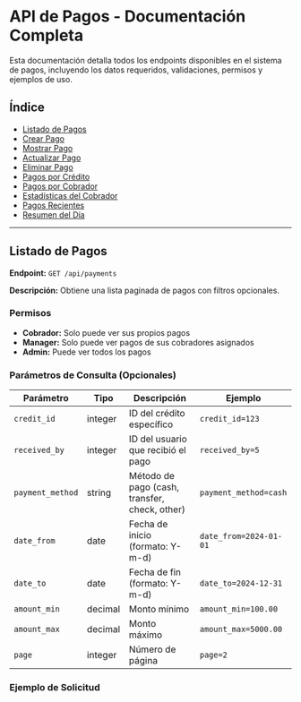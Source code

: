 # API de Pagos - Documentación Completa

Esta documentación detalla todos los endpoints disponibles en el sistema de pagos, incluyendo los datos requeridos, validaciones, permisos y ejemplos de uso.

## Índice
- [Listado de Pagos](#listado-de-pagos)
- [Crear Pago](#crear-pago)
- [Mostrar Pago](#mostrar-pago)
- [Actualizar Pago](#actualizar-pago)
- [Eliminar Pago](#eliminar-pago)
- [Pagos por Crédito](#pagos-por-crédito)
- [Pagos por Cobrador](#pagos-por-cobrador)
- [Estadísticas del Cobrador](#estadísticas-del-cobrador)
- [Pagos Recientes](#pagos-recientes)
- [Resumen del Día](#resumen-del-día)

---

## Listado de Pagos

**Endpoint:** `GET /api/payments`

**Descripción:** Obtiene una lista paginada de pagos con filtros opcionales.

### Permisos
- **Cobrador:** Solo puede ver sus propios pagos
- **Manager:** Solo puede ver pagos de sus cobradores asignados
- **Admin:** Puede ver todos los pagos

### Parámetros de Consulta (Opcionales)
| Parámetro | Tipo | Descripción | Ejemplo |
|-----------|------|-------------|---------|
| `credit_id` | integer | ID del crédito específico | `credit_id=123` |
| `received_by` | integer | ID del usuario que recibió el pago | `received_by=5` |
| `payment_method` | string | Método de pago (cash, transfer, check, other) | `payment_method=cash` |
| `date_from` | date | Fecha de inicio (formato: Y-m-d) | `date_from=2024-01-01` |
| `date_to` | date | Fecha de fin (formato: Y-m-d) | `date_to=2024-12-31` |
| `amount_min` | decimal | Monto mínimo | `amount_min=100.00` |
| `amount_max` | decimal | Monto máximo | `amount_max=5000.00` |
| `page` | integer | Número de página | `page=2` |

### Ejemplo de Solicitud

